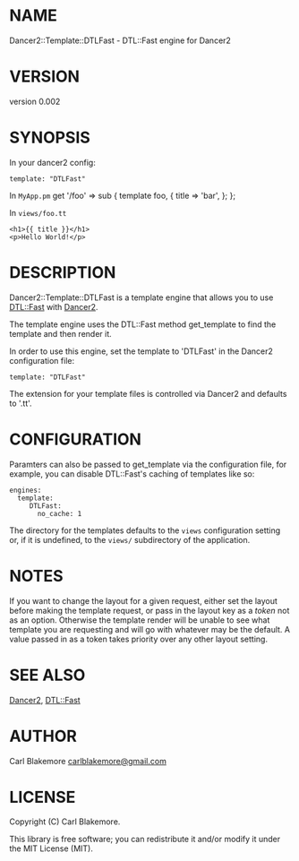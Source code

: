 # NAME

Dancer2::Template::DTLFast - DTL::Fast engine for Dancer2

# VERSION

version 0.002

# SYNOPSIS

In your dancer2 config:

    template: "DTLFast"

In `MyApp.pm`
    get '/foo' => sub {
        template foo, {
            title => 'bar',
        };
    };

In `views/foo.tt`

    <h1>{{ title }}</h1>
    <p>Hello World!</p>

# DESCRIPTION

Dancer2::Template::DTLFast is a template engine that allows you to use
[DTL::Fast](https://metacpan.org/pod/DTL::Fast) with [Dancer2](https://metacpan.org/pod/Dancer2).

The template engine uses the DTL::Fast method get_template to find the template
and then render it.

In order to use this engine, set the template to 'DTLFast' in the Dancer2
configuration file:

    template: "DTLFast"

The extension for your template files is controlled via Dancer2 and defaults to '.tt'.


# CONFIGURATION

Paramters can also be passed to get_template via the configuration file, for example,
you can disable DTL::Fast's caching of templates like so:

    engines:
      template:
         DTLFast:
           no_cache: 1

The directory for the templates defaults to the `views` configuration setting or,
if it is undefined, to the `views/` subdirectory of the application.


# NOTES

If you want to change the layout for a given request, either set the layout before making
the template request, or pass in the layout key as a *token* not as an option. Otherwise
the template render will be unable to see what template you are requesting and will go
with whatever may be the default. A value passed in as a token takes priority over any
other layout setting.


# SEE ALSO

[Dancer2](https://metacpan.org/pod/Dancer2), [DTL::Fast](https://metacpan.org/pod/DTL::Fast)

# AUTHOR

Carl Blakemore <carlblakemore@gmail.com>

# LICENSE

Copyright (C) Carl Blakemore.

This library is free software; you can redistribute it and/or modify
it under the MIT License (MIT).